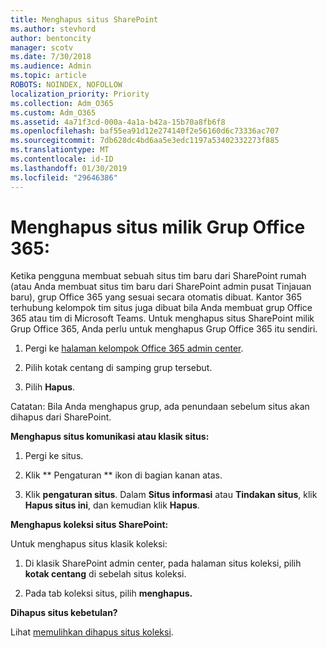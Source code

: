 ```yaml
---
title: Menghapus situs SharePoint
ms.author: stevhord
author: bentoncity
manager: scotv
ms.date: 7/30/2018
ms.audience: Admin
ms.topic: article
ROBOTS: NOINDEX, NOFOLLOW
localization_priority: Priority
ms.collection: Adm_O365
ms.custom: Adm_O365
ms.assetid: 4a71f3cd-000a-4a1a-b42a-15b70a8fb6f8
ms.openlocfilehash: baf55ea91d12e274140f2e56160d6c73336ac707
ms.sourcegitcommit: 7db628dc4bd6aa5e3edc1197a53402332273f885
ms.translationtype: MT
ms.contentlocale: id-ID
ms.lasthandoff: 01/30/2019
ms.locfileid: "29646386"
---
```

# <a name="delete-sites-that-belong-to-an-office-365-group"></a>Menghapus situs milik Grup Office 365:

Ketika pengguna membuat sebuah situs tim baru dari SharePoint rumah (atau Anda membuat situs tim baru dari SharePoint admin pusat Tinjauan baru), grup Office 365 yang sesuai secara otomatis dibuat. Kantor 365 terhubung kelompok tim situs juga dibuat bila Anda membuat grup Office 365 atau tim di Microsoft Teams. Untuk menghapus situs SharePoint milik Grup Office 365, Anda perlu untuk menghapus Grup Office 365 itu sendiri. 
  
1. Pergi ke [halaman kelompok Office 365 admin center](https://portal.office.com/adminportal/home#/groups).
    
2. Pilih kotak centang di samping grup tersebut.
    
3. Pilih **Hapus**.
    
Catatan: Bila Anda menghapus grup, ada penundaan sebelum situs akan dihapus dari SharePoint.
  
**Menghapus situs komunikasi atau klasik situs:**

1. Pergi ke situs.
  
2. Klik ** Pengaturan ** ikon di bagian kanan atas. 
  
3. Klik **pengaturan situs**. Dalam **Situs informasi** atau **Tindakan situs**, klik **Hapus situs ini**, dan kemudian klik **Hapus**.
  
**Menghapus koleksi situs SharePoint:**

Untuk menghapus situs klasik koleksi:
  
1. Di klasik SharePoint admin center, pada halaman situs koleksi, pilih **kotak centang** di sebelah situs koleksi. 
    
2. Pada tab koleksi situs, pilih **menghapus.**
    
**Dihapus situs kebetulan?**

Lihat [memulihkan dihapus situs koleksi](https://go.microsoft.com/fwlink/?linkid=867660).
  

